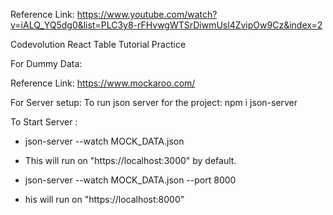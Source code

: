 Reference Link: https://www.youtube.com/watch?v=iALQ_YQ5dg0&list=PLC3y8-rFHvwgWTSrDiwmUsl4ZvipOw9Cz&index=2

Codevolution React Table Tutorial Practice 


For Dummy Data:

Reference Link: https://www.mockaroo.com/

For Server setup:
To run json server for the project:
npm i json-server

To Start Server : 
- json-server --watch MOCK_DATA.json
- This will run on "https://localhost:3000" by default. 

- json-server --watch MOCK_DATA.json --port 8000
- his will run on "https://localhost:8000" 

